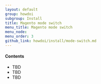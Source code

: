 ```yaml
---
layout: default
group: howdoi
subgroup: Install
title: Magento mode switch
menu_title: Magento mode switch
menu_node: 
menu_order: 3
github_link: howdoi/install/mode-switch.md
---
```


#### Contents
*	TBD
*	TBD
*	TBD
